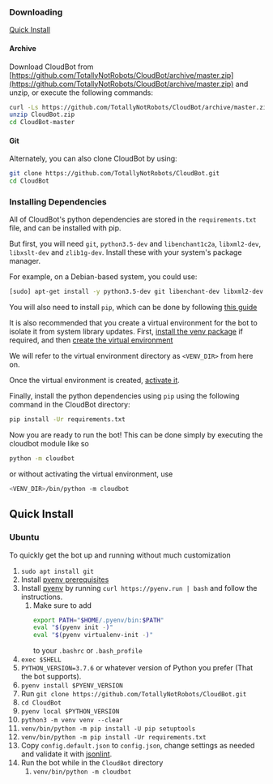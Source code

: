 ### Downloading

[Quick Install](#quick-install)

#### Archive
Download CloudBot from [https://github.com/TotallyNotRobots/CloudBot/archive/master.zip](https://github.com/TotallyNotRobots/CloudBot/archive/master.zip) and unzip, or execute the following commands:
```bash
curl -Ls https://github.com/TotallyNotRobots/CloudBot/archive/master.zip > CloudBot.zip
unzip CloudBot.zip
cd CloudBot-master
```

#### Git

Alternately, you can also clone CloudBot by using:
```bash
git clone https://github.com/TotallyNotRobots/CloudBot.git
cd CloudBot
```

### Installing Dependencies

All of CloudBot's python dependencies are stored in the `requirements.txt` file, and can be installed with pip.

But first, you will need `git`, `python3.5-dev` and `libenchant1c2a`, `libxml2-dev`, `libxslt-dev` and `zlib1g-dev`. Install these with your system's package manager.

For example, on a Debian-based system, you could use:
```bash
[sudo] apt-get install -y python3.5-dev git libenchant-dev libxml2-dev libxslt-dev zlib1g-dev
```

You will also need to install `pip`, which can be done by following [this guide](https://packaging.python.org/guides/installing-using-pip-and-virtual-environments/#installing-pip)

It is also recommended that you create a virtual environment for the bot to isolate it from system library updates. First, [install the venv package](https://packaging.python.org/guides/installing-using-pip-and-virtual-environments/#installing-virtualenv) if required, and then [create the virtual environment](https://packaging.python.org/guides/installing-using-pip-and-virtual-environments/#creating-a-virtual-environment)

We will refer to the virtual environment directory as `<VENV_DIR>` from here on.

Once the virtual environment is created, [activate it](https://packaging.python.org/guides/installing-using-pip-and-virtual-environments/#activating-a-virtual-environment).

Finally, install the python dependencies using `pip` using the following command in the CloudBot directory:
```bash
pip install -Ur requirements.txt
```

Now you are ready to run the bot! This can be done simply by executing the cloudbot module like so
```bash
python -m cloudbot
```
or without activating the virtual environment, use
```bash
<VENV_DIR>/bin/python -m cloudbot
```

## Quick Install
### Ubuntu
To quickly get the bot up and running without much customization
1. `sudo apt install git`
1. Install [pyenv prerequisites](https://github.com/pyenv/pyenv/wiki/Common-build-problems#prerequisites)
1. Install [pyenv](https://github.com/pyenv/pyenv-installer) by running `curl https://pyenv.run | bash` and follow the instructions.
    1. Make sure to add 
       ```bash
       export PATH="$HOME/.pyenv/bin:$PATH"
       eval "$(pyenv init -)"
       eval "$(pyenv virtualenv-init -)"
       ```
       to your `.bashrc` or `.bash_profile`
1. `exec $SHELL`
1. `PYTHON_VERSION=3.7.6` or whatever version of Python you prefer (That the bot supports).
1. `pyenv install $PYENV_VERSION`
1. Run `git clone https://github.com/TotallyNotRobots/CloudBot.git`
1. `cd CloudBot`
1. `pyenv local $PYTHON_VERSION`
1. `python3 -m venv venv --clear`
1. `venv/bin/python -m pip install -U pip setuptools`
1. `venv/bin/python -m pip install -Ur requirements.txt`
1. Copy `config.default.json` to `config.json`, change settings as needed and validate it with [jsonlint](https://jsonlint.com/).
1. Run the bot while in the `CloudBot` directory
    1. `venv/bin/python -m cloudbot`

